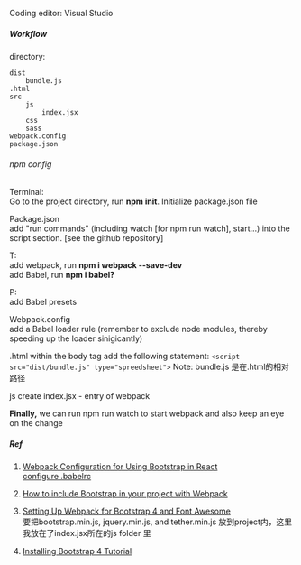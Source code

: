 Coding editor: Visual Studio

##### Workflow
directory:


```
dist
    bundle.js
.html
src
    js
        index.jsx
    css
    sass
webpack.config
package.json
```



###### npm config

Terminal:   
    Go to the project directory, run **npm init**. Initialize package.json file

Package.json  
    add "run commands" \(including watch [for npm run watch], start...\) into the script section. \[see the github repository\]  

T:  
    add webpack, run **npm i webpack --save-dev**  
    add Babel, run **npm i babel?**  

P:  
    add Babel presets  

Webpack.config  
    add a Babel loader rule \(remember to exclude node modules, thereby speeding up the loader sinigicantly\)

.html
    within the body tag add the following statement:
    `<script src="dist/bundle.js" type="spreedsheet">`
    Note: bundle.js 是在.html的相对路径

js
    create index.jsx - entry of webpack
    
**Finally,** we can run npm run watch to start webpack and also keep an eye on the change
##### Ref

1. [Webpack Configuration for Using Bootstrap in React](https://medium.com/@vladbezden/webpack-configuration-for-using-bootstrap-in-react-a6ef2dfa1d95)  
    [configure .babelrc](https://babeljs.io/docs/usage/babelrc/)

2. [How to include Bootstrap in your project with Webpack](https://stevenwestmoreland.com/2018/01/how-to-include-bootstrap-in-your-project-with-webpack.html)

3. [Setting Up Webpack for Bootstrap 4 and Font Awesome](https://medium.com/@estherfalayi/setting-up-webpack-for-bootstrap-4-and-font-awesome-eb276e04aaeb)  
    要把bootstrap.min.js, jquery.min.js, and tether.min.js 放到project内，这里我放在了index.jsx所在的js folder 里

4. [Installing Bootstrap 4 Tutorial](https://coursetro.com/posts/design/72/Installing-Bootstrap-4-Tutorial)



